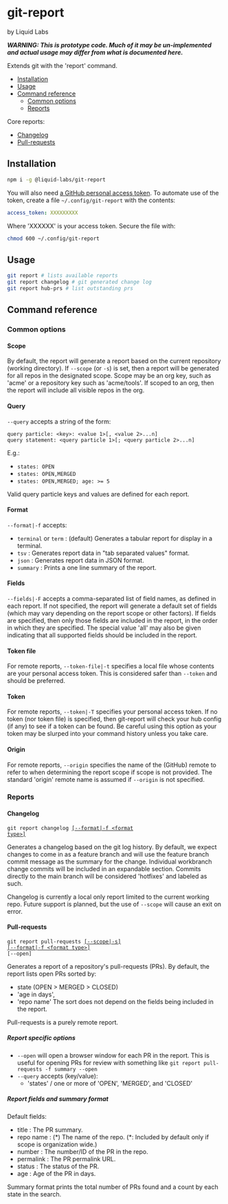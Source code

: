 # git-report
by Liquid Labs

_**WARNING: This is prototype code. Much of it may be un-implemented and actual usage may differ from what is documented here.**_

Extends git with the 'report' command.

* [Installation](#installation)
* [Usage](#usage)
* [Command reference](#command-reference)
  * [Common options](#common-options)
  * [Reports](#reports)
  
Core reports:
* [Changelog](#changelog)
* [Pull-requests](#pull-requests)

## Installation

``` bash
npm i -g @liquid-labs/git-report
```

You will also need [a GitHub personal access token](https://docs.github.com/en/authentication/keeping-your-account-and-data-secure/creating-a-personal-access-token). To automate use of the token, create a file `~/.config/git-report` with the contents:
```yaml
access_token: XXXXXXXXX
```
Where 'XXXXXX' is your access token. Secure the file with:
```bash
chmod 600 ~/.config/git-report
```

## Usage

``` bash
git report # lists available reports
git report changelog # git generated change log
git report hub-prs # list outstanding prs
```

## Command reference

### Common options

#### Scope

By default, the report will generate a report based on the current repository (working directory). If `--scope` (or `-s`) is set, then a report will be generated for all repos in the designated scope. Scope may be an org key, such as 'acme' or a repository key such as 'acme/tools'. If scoped to an org, then the report will include all visible repos in the org.

#### Query

`--query` accepts a string of the form:
```
query particle: <key>: <value 1>[, <value 2>...n]
query statement: <query particle 1>[; <query particle 2>...n]
```

E.g.:
* `states: OPEN`
* `states: OPEN,MERGED`
* `states: OPEN,MERGED; age: >= 5`

Valid query particle keys and values are defined for each report.

#### Format

`--format|-f` accepts:
* `terminal` or `term` : (default) Generates a tabular report for display in a terminal.
* `tsv` : Generates report data in "tab separated values" format.
* `json` : Generates report data in JSON format.
* `summary` : Prints a one line summary of the report.

#### Fields

`--fields|-F` accepts a comma-separated list of field names, as defined in each report. If not specified, the report will generate a default set of fields (which  may vary depending on the report scope or other factors). If fields are specified, then only those fields are included in the report, in the order in which they are specified. The special value 'all' may also be given indicating that all supported fields should be included in the report.

#### Token file

For remote reports, `--token-file|-t` specifies a local file whose contents are your personal access token. This is considered safer than `--token` and should be preferred.

#### Token

For remote reports, `--token|-T` specifies your personal access token. If no token (nor token file) is specified, then git-report will check your hub config (if any) to see if a token can be found. Be careful using this option as your token may be slurped into your command history unless you take care.

#### Origin

For remote reports, `--origin` specifies the name of the (GitHub) remote to refer to when determining the report scope if scope is not provided. The standard 'origin' remote name is assumed if `--origin` is not specified.

### Reports

#### Changelog

<code>git report changelog <a href="#format">[--format|-f &lt;format type&gt;]</a></code>

Generates a changelog based on the git log history. By default, we expect changes to come in as a feature branch and will use the feature branch commit message as the summary for the change. Individual workbranch change commits will be included in an expandable section. Commits directly to the main branch will be considered 'hotfixes' and labeled as such.

Changelog is currently a local only report limited to the current working repo. Future support is planned, but the use of `--scope` will cause an exit on error.

#### Pull-requests

<code>git report pull-requests <a href="#scope">[--scope|-s]</a> <a href="#format">[--format|-f &lt;format type&gt;]</a> [--open]</code>

Generates a report of a repository's pull-requests (PRs). By default, the report lists open PRs sorted by:
* state (OPEN > MERGED > CLOSED)
* 'age in days',
* 'repo name'
The sort does not depend on the fields being included in the report.

Pull-requests is a purely remote report.

##### Report specific options

* `--open` will open a browser window for each PR in the report. This is useful for opening PRs for review with something like `git report pull-requests -f summary --open`
* `--query` accepts (key/value):
  * 'states' / one or more of 'OPEN', 'MERGED', and 'CLOSED'

##### Report fields and summary format

Default fields:
* title : The PR summary.
* repo name : (\*) The name of the repo. (\*: Included by default only if scope is organization wide.)
* number : The number/ID of the PR in the repo.
* permalink : The PR permalink URL.
* status : The status of the PR.
* age : Age of the PR in days.

Summary format prints the total number of PRs found and a count by each state in the search.

